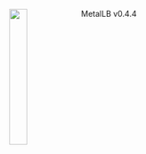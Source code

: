 <img align="left" src="/images/logo.png" width="25%"></img>
MetalLB v0.4.4
<p style="clear: both"></p>

